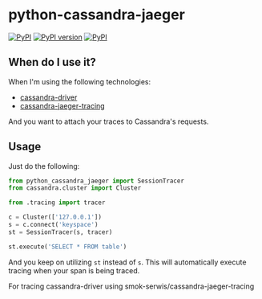 # python-cassandra-jaeger
[![PyPI](https://img.shields.io/pypi/pyversions/python-cassandra-jaeger.svg)](https://pypi.python.org/pypi/python-cassandra-jaeger)
[![PyPI version](https://badge.fury.io/py/python-cassandra-jaeger.svg)](https://badge.fury.io/py/python-cassandra-jaeger)
[![PyPI](https://img.shields.io/pypi/implementation/python-cassandra-jaeger.svg)](https://pypi.python.org/pypi/python-cassandra-jaeger)


## When do I use it?

When I'm using the following technologies:

* [cassandra-driver](https://pypi.org/project/cassandra-driver/)
* [cassandra-jaeger-tracing](https://github.com/smok-serwis/cassandra-jaeger-tracing)

And you want to attach your traces to Cassandra's requests.

## Usage

Just do the following:

```python
from python_cassandra_jaeger import SessionTracer
from cassandra.cluster import Cluster

from .tracing import tracer

c = Cluster(['127.0.0.1'])
s = c.connect('keyspace')
st = SessionTracer(s, tracer)

st.execute('SELECT * FROM table')
```

And you keep on utilizing `st` instead of `s`.
This will automatically execute tracing when your span is being traced.


For tracing cassandra-driver using smok-serwis/cassandra-jaeger-tracing
